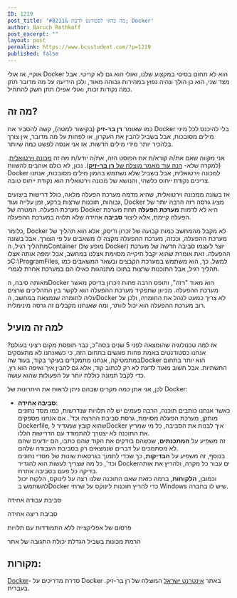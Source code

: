 ```yaml
---
ID: 1219
post_title: 'מה כדאי לסטודנט לדעת &#8211; Docker'
author: Baruch Rothkoff
post_excerpt: ""
layout: post
permalink: https://www.bcsstudent.com/?p=1219
published: false
---
```

<!-- wp:block {"ref":835} /-->

<!-- wp:paragraph -->
<p>אוקיי, אז אולי Docker הוא לא תחום בסיסי במקצוע שלנו, ואולי הוא גם לא קריטי. אבל מצד שני, הוא כן הולך ונהיה נפוץ במהירות גבוהה מאוד, ולכן הידיעה על מה מדובר תתן כמה נקודות זכות, ואולי אפילו תתן חשק להתחיל.</p>
<!-- /wp:paragraph -->

<!-- wp:heading -->
<h2>מה זה?</h2>
<!-- /wp:heading -->

<!-- wp:paragraph -->
<p>כמו שאומר <strong>רן בר-זיק</strong> (בקישור למטה), קשה להסביר את Docker בלי להיכנס לכל מיני מילים מסובכות, אבל בשביל להבין את העקרון, או לפחות על מה מדובר, אין צורך בלהכיר יותר מידי מילים חדשות. אז אני אנסה לפשט כמה שיותר.</p>
<!-- /wp:paragraph -->

<!-- wp:paragraph -->
<p>אני מקווה שאם את/ה קורא/ת את הפוסט הזה, את/ה יודע/ת מה זה <a href="###vm">מכונה וירטואלית</a>. (למקרה שלא- <a rel="noreferrer noopener" aria-label="הנה עוד מאמר מוצלח של רן בר-זיק (opens in a new tab)" href="https://internet-israel.com/%D7%A4%D7%99%D7%AA%D7%95%D7%97-%D7%90%D7%99%D7%A0%D7%98%D7%A8%D7%A0%D7%98/%D7%91%D7%A0%D7%99%D7%99%D7%AA-%D7%90%D7%AA%D7%A8%D7%99-%D7%90%D7%99%D7%A0%D7%98%D7%A8%D7%A0%D7%98-%D7%9C%D7%9E%D7%A4%D7%AA%D7%97%D7%99%D7%9D/%D7%90%D7%99%D7%9A-%D7%9E%D7%AA%D7%A7%D7%99%D7%A0%D7%99%D7%9D-virtual-machine/" target="_blank">הנה עוד מאמר מוצלח של </a><strong><a rel="noreferrer noopener" aria-label="הנה עוד מאמר מוצלח של רן בר-זיק (opens in a new tab)" href="https://internet-israel.com/%D7%A4%D7%99%D7%AA%D7%95%D7%97-%D7%90%D7%99%D7%A0%D7%98%D7%A8%D7%A0%D7%98/%D7%91%D7%A0%D7%99%D7%99%D7%AA-%D7%90%D7%AA%D7%A8%D7%99-%D7%90%D7%99%D7%A0%D7%98%D7%A8%D7%A0%D7%98-%D7%9C%D7%9E%D7%A4%D7%AA%D7%97%D7%99%D7%9D/%D7%90%D7%99%D7%9A-%D7%9E%D7%AA%D7%A7%D7%99%D7%A0%D7%99%D7%9D-virtual-machine/" target="_blank">רן בר-זיק</a></strong>). נכון, לא כולם אוהבים להשוות Docker למכונה וירטואלית, אבל בשביל שלא נשתמש בהמון מילים מסובכות, אנחנו צריכים נקודת ייחוס כלשהי, והנושא של מכונה וירטואלית הוא נקודת ייחוס טובה.</p>
<!-- /wp:paragraph -->

<!-- wp:paragraph -->
<p>אז בשונה ממכונה וירטואלית, שהיא מדמה מערכת הפעלה מלאה, כולל דרישות ביצועים גבוהות, תוכנות שרצות ברקע, זמן עלייה ועוד, Docker מציג גרסה רזה הרבה יותר של מערכת הפעלה. המטרה של Docker היא לא לדמות <strong>מערכת הפעלה</strong> תחת מערכת הפעלה קיימת, אלא ליצור <strong>סביבה</strong> אחידה שלא תלויה במערכת ההפעלה.</p>
<!-- /wp:paragraph -->

<!-- wp:paragraph -->
<p>כלומר, Docker לא מקבל מהמחשב כמות קבועה של זכרון ודיסק, אלא הוא תהליך של מערכת ההפעלה, וככזה, מערכת ההפעלה מקצה לו משאבים על פי הצורך. אבל בשונה מתהליך רגיל, הContainer (מופע של Docker) יוצר לעצמו סביבה חדשה של מערכת ההפעלה. זאת אומרת שהוא יקבל תיקייה מסוימת אצלנו במחשב, אבל ימפה אותה אצלו כC:\ProgramFiles, למשל. כך, הוא משתמש במערכת הקבצים ובשאר המשאבים כמו תהליך רגיל, אבל התוכנות שרצות בתוכו מתנהגות כאילו הם במערכת אחרת לגמרי.</p>
<!-- /wp:paragraph -->

<!-- wp:paragraph -->
<p>מאותה סיבה, הDocker הוא מאוד "רזה", ותופס הרבה פחות זיכרון בדיסק מאשר מערכת ההפעלה. מכיוון שתפקיד מערכת ההפעלה הוא לקשר בין התהליכים שרצים עליה לחומרה שנמצאת במחשב, הDocker לא צריך כמעט לנהל את החומרה, ולכן על רוב מערכת ההפעלה הוא יכול לוותר, ומה שאנחנו מקבלים זה גרסה מינימלית.</p>
<!-- /wp:paragraph -->

<!-- wp:heading -->
<h2>למה זה מועיל</h2>
<!-- /wp:heading -->

<!-- wp:paragraph -->
<p>אז למה טכנולוגיה שהומצאה לפני 5 שנים בסה"כ, כבר תופסת מקום רציני בעולם? אנחנו כסטודנטים באמת פחות פוגשים בתחום הזה, כי כשאנחנו לא מתעסקים במתמטיקה, אנחנו מתמקדים בעיקר בקוד, בעוד שהDocker הוא יותר בתחום התשתיות. אבל חשוב מאוד לדעת לא רק לכתוב קוד, אלא גם להבין איך ואיפה הוא רץ, כדי לקבל תמונה כוללת יותר על הפעולות שהוא עושה.</p>
<!-- /wp:paragraph -->

<!-- wp:paragraph -->
<p>לכן, אני אתן כמה מקרים שבהם ניתן לראות את היתרונות של Docker:</p>
<!-- /wp:paragraph -->

<!-- wp:list -->
<ul><li><strong>סביבה אחידה</strong>:<br>כאשר אנחנו כותבים תוכנה, הרבה פעמים יש לה תלויות שנדרשות, כמו מסד נתונים מותקן, מערכת הפעלה מסוימת, גרסת סביבת ההרצה וכד'. אם אנחנו מספקים Dockerfile, שהוא קובץ שמגדיר לDocker איך לבנות את הסביבה, כל מי שמריץ את התוכנה לא יצטרך להתמודד עם הדרישות הללו.<br>זה משפיע על <strong>המתכנתים</strong>, שכשהם בודקים את הקוד שהם כתבו, הם יודעים שהם לא מסתמכים על דברים שנמצאים רק בסביבת העבודה שלהם.<br>בנוסף, זה משפיע על <strong>הבדיקות</strong>, כך שכדי לתמוך בגרסאות שונות של מסדי נתונים וכד', כל מה שצריך לעשות הוא להגדיר Dockerים עבור כל מקרה, ולהריץ את אותה בדיקה כל פעם בסביבה אחרת.<br>וכמובן, <strong>הלקוחות</strong>, ברמה כזאת שאם התוכנה שלנו רצה על לינוקס, הלקוח יכול להשתמש בDocker כדי להריץ תוכנות לינוקס על שרתי Windows שיש לו בחברה.</li></ul>
<!-- /wp:list -->

<!-- wp:paragraph -->
<p>סביבת עבודה אחידה</p>
<!-- /wp:paragraph -->

<!-- wp:paragraph -->
<p>סביבת ריצה אחידה</p>
<!-- /wp:paragraph -->

<!-- wp:paragraph -->
<p>פרסום של אפליקצייה ללא התמודדות עם תלויות</p>
<!-- /wp:paragraph -->

<!-- wp:paragraph -->
<p>הרמת מכונות בשביל הגדלת יכולת התגובה של אתר</p>
<!-- /wp:paragraph -->

<!-- wp:heading -->
<h2>מקורות:</h2>
<!-- /wp:heading -->

<!-- wp:paragraph -->
<p><a rel="noreferrer noopener" aria-label="Docker (opens in a new tab)" href="https://internet-israel.com/%D7%9E%D7%93%D7%A8%D7%99%D7%9B%D7%99%D7%9D/docker/docker-%D7%94%D7%A7%D7%93%D7%9E%D7%94/" target="_blank">Docker</a>- סדרת מדריכים על Docker באתר <a href="https://internet-israel.com" target="_blank" rel="noreferrer noopener" aria-label="אינטרנט ישראל (opens in a new tab)">אינטרנט ישראל</a> המוצלח של רן בר-זיק. בעברית.</p>
<!-- /wp:paragraph -->